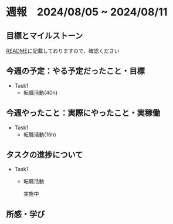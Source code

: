 # 週報　2024/08/05 ~ 2024/08/11

## 目標とマイルストーン
[README](https://github.com/Aki158/weekly-report/blob/main/README.md)に記載しておりますので、確認ください

## 今週の予定：やる予定だったこと・目標

- Task1
    - 転職活動(40h)

## 今週やったこと：実際にやったこと・実稼働

- Task1
    - 転職活動(16h)

## タスクの進捗について

- Task1
    - 転職活動

        実施中

## 所感・学び
